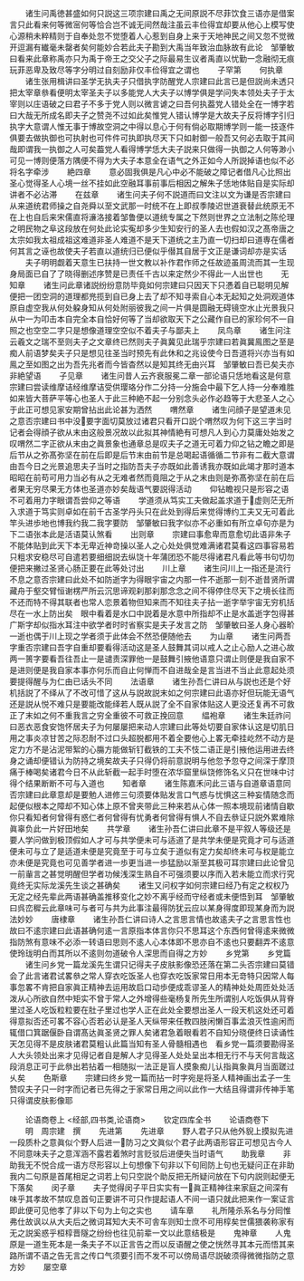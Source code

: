 <!-- { "loadSidebar": true } -->
　　诸生问禹徳甚盛如何只説这三项宗建曰禹之无间原説不尽菲饮食三语亦是借案言只此看来何等微宻何等恰合岂不诚无间然哉注虽云丰俭得宜却要从他心上模写使心源稍未粹精则于自奉处忽不觉堕着人心惹到自身上来于天地神民之间又忽不觉微开逗漏有纎毫未罄者矣何能妙合若此夫子勘到大禹当年致治血脉故有此论　邹肇敏曰看来此章称禹亦只为禹于帝王之交父子之际最易生议者禹直以忧勤一念融彻无痕玩菲恶卑及致尽等字分明过自刻励非仅丰俭得宜之谓也
　　子罕第
　　何执章
　　诸生张用楫讲曰圣学无执夫子只借执字防醒党人宗建曰此言已是但説尚未透只把太宰章叅看便明太宰圣夫子以多能党人大夫子以博学俱是学问失本领处夫子于太宰则以庄语破之曰君子不多于党人则以微言谑之曰吾何执葢党人错处全在一博字若曰大哉无所成名即夫子之赞尧不过如此矣惟党人错认博学是大故夫子反将博字引归执字大意谓人惟无事于博故空洞之中得以息心于何有倘必取期博学则一能一技逐件俱要去做执御也可执射也可件件可执即执尽天下只如射御一般吾又何必去取于其间哉即谓我一执御之人可矣葢党人看得博学恁大夫子説来只做得一执御之人何等渺小可见一博则便落方隅便不得为大夫子本意全在语气之外正如今人所説掉语也似不必将名字牵涉
　　絶四章
　　意必固我俱是凡心中必不能破之障记者借凡心比照出圣心觉得圣人心境一丝不挂如此空融耳事前事后相因之解朱子恁地体贴自是实际却讲者不必沾滞
　　在兹章
　　诸生问夫子何不説道而曰文注以文为谦是否宗建曰从来道统君师操之自尧舜以至文武那一时统不在上即叔季陵迟世道衰替此统原无不在上也自后来宋儒直将濓洛接着邹鲁便以道统专属之下然则世界之立法制之陈伦理之明民物之阜这段放在何处此论实寃却多少生知安行的圣人去也假如汉之髙帝唐之太宗如我太祖成祖这难道非圣人难道不是天下道统之主乃直一切扫却曰道専在儒者何其言之诬也故使夫子若直以道统归已便似乎僣其自居于文正是谦词却亦是实话
　　夫子明明觑着天意生已扶持一世文教以补作君作师之任故迹虽周流而其一生现身局面已自了了晓得删述序赞是已责任千古以来定然少不得此一人出世也
　　无知章
　　诸生问此章诸説纷纷意防毕竟如何宗建曰只因天下只慿着自已聪明见解便把一团空洞的道理都兠揽到自已身上去了却不知寻索自心本无起知之处洞观道体原自虚空我从何处躱身知从何处附丽彼我之间一片俱是圆融无碍镜空水止光景我只从中一为叩击本自完全本自恰好何等了当却欲取天下之公藏作自已的家珍何不一自照之也空空二字只是想像道理空空似不着夫子与鄙夫上
　　凤鸟章
　　诸生问注云羲文之瑞不至则夫子之文章终已然则夫子眞冀见此瑞乎宗建曰若眞冀鳯图之至是痴人前语梦矣夫子只是想见往圣当时预先有此休和之兆设使今日吾道将兴亦当有如鳯之至如图之出为吾先兆者而今皆杳然以是知其终无由兴耳　邹肇敏曰吾已矣夫亦非絶望语
　　子见章
　　诸生问昔人云齐衰服冕二章一部论语只恁地看这是何意宗建曰尝读维摩诘经维摩诘受供璎珞分作二分持一分施会中最下乞人持一分奉难胜如来皆大菩萨平等心也圣人于此三种絶不起一分别念头必作必趋等于大悲圣人之心于此正可想见家安期曾拈出此论甚为洒然
　　喟然章
　　诸生问顔子是望道未见之意否宗建曰书中没要字面切莫放过诸君只看开口説个喟然叹为何下这三字当时记者会得顔子欲从末由这般景况故以此拟其神情絶有可想凡人到心力莫庸处始发之叹喟然二字正欲从末由之眞景象也通章总是叹夫子之道无可着力仰之钻之瞻之即是后节从之弥髙弥坚在前在后即是后节末由前节是总喝起语循循二节非有二截大意谓由吾今日之光景追思夫子当时之指防吾夫子亦既如此善诱我亦既如此竭才那时道本昭昭在前苟可用力当必有从之无难者然而竟阻之于从之末由则是弥髙弥坚在前在后者果无穷尽果无方体也圣道亦妙矣哉语气要説得活动
　　仰钻瞻视只是形容之语不可着用力字眼谓吾尝仰之等语
　　学道须从笃实工夫做起盖求道于虚则茫无所入求道于笃实则卓如在前千古圣学丹头只在此处到得后来觉得博约工夫又无可着此竿头进歩地也博我约我二我字要防　邹肇敏曰我字似亦不必重如有所立卓句亦是为下二语张本此是活语莫认煞看
　　出则章
　　宗建曰事愈卑而意愈切此语非朱子不能体贴到此天下本无卑近神竒操以圣人之心处处俱觉难满诸君莫看这四事容易若只粗求安稳尽可自遣若要细细説去纵饶十年蒲团恐不能尽得诸君凡看此等书句切勿便把来撇过圣贤心肠正要在此等处讨出
　　川上章
　　诸生问川上一指还是流行不息之意否宗建曰此处不如防逝字为得眼宇宙之内那一件不逝那一刻不逝昔贤所谓藏舟于壑交臂恒谢楞严所云沉思谛观刹那刹那念念之间不得停住尽天下之境长往而不还而特不得其联者也常人恋景着物但知来而不知往夫子拈一逝字举宇宙无穷机括尽在一水上防出矣　眼中看着是水口中説着是水意中所指却不止是水盖逝字包得甚广斯字却似指水耳注中欲学者时时省察实是夫子发言之防　邹肇敏曰圣人身心器畍一逝也偶于川上现之学者须于此体会不然恐便随他去
　　为山章
　　诸生问两吾字重否宗建曰吾字自重却要看得活动这是圣人鼓舞其词以戒人之止心励人之进心故两一篑字要看吾往吾止一是谴责深罪他一是鼓舞引掖他语意只谓止则便是我自家不是进则便是我自家本事亦何乐而自止何惮而不自进哉全是言当进不当止此意起处须要提得醒与为仁由已话头不同
　　法语章
　　诸生孙吾仁讲曰从与説也还是个好机括説了不绎从了不改可惜了这从与説故説末如之何宗建曰此语亦好但玩能无语气还是説从悦不难只是要能改能绎若人既从説了全不自家体贴这人更没还复再不可救正了末如之何不重我言之穷全重彼不可救正挽回意
　　緼袍章
　　诸生朱廷祚问曰恶衣恶食安饱怀居夫子为何屡屡把来动人宗建曰此等处切要自家体认这是切肌日用之事炎凉甘苦之际忍耐不过口头超脱都用不着全要他心上畧无牵挂屹然不动方是定力方不是沾泥带絮的心膓方能做斩钉截铁的工夫不忮二语正是引掖他运用进去终身之诵却便错认为防持之境矣故夫子只得仍将前意説明与他忽予忽夺之间深于摩顶痛于棒喝矣诸君今日不从此斩截一起手时堕在浓华窟里纵饶修饰名义只在世味中讨得个结果断断不可与入道也
　　知者章
　　诸生陈嘉禾问此三语与自道章语意同否宗建曰此章意却是要勉人进修三句须要体贴发言口气惑与忧惧这三种妄情随念而起便似根本之障却不知心体上原不曾夹带此三种来若从心体一照本境现前诸情自歇你只看知者何曾得有惑仁者何曾得有忧勇者何曾得有惧人不自去叅证只説外累难除眞辜负此一片好田地矣
　　共学章
　　诸生孙吾仁讲曰此章不是平叙人等级还是要人学问做到极顶假如人才可与共学便未可与适道了是共学未便是究竟才可与适道便未可与立了是适道未便是究竟至于可与立矣于道似有定力矣却终未可与权是能立亦未便是究竟也可见善学者进一歩更当进一歩猛励以渐至其极可耳宗建曰此论曾见一前軰言之甚觉明醒但学者功候浅深生熟自不可强须要以序而入若未能立而求行究竟终无实际龙溪先生谈之甚确矣
　　诸生又问权字如何宗建曰经乃有定之权权乃无定之经先辈此两语甚确盖推移变化之妙不离乎经而守经者或未便悟到耳　邹肇敏曰呉峦穉云此章味可与者可与共为此事注最得防犹云应以某身得度即现某身而为説法妙妙
　　唐棣章
　　诸生孙吾仁讲曰诗人之言思言情也故逺夫子之言思言性也故曰不逺宗建曰此语甚确何逺一言原指本体言你只不思耳这个东西何曾得逺来微微指防煞有意味不必添一转语曰思则不逺人心本体即不思亦自不逺也只要翻弄不逺意使玲珑明白而其所以不逺则勿道破令人深思而自得之方妙
　　乡党第
　　乡党篇
　　诸生问乡党一篇龙溪先生谓只记得夫子皮肤影像恐还落在第二头否宗建曰莫错会了此言诸君试畧叅之常人穿衣吃饭圣人也穿衣吃饭家常日用本无竒特只因常人每事忽畧不肯把自家眞正精神去运用故启口动歩便成乖谬圣人的精神处处周匝处处活泼从心所欲自然中矩实不曾于常人之外增得些毫杨复所先生所谓别人吃饭俱从背脊里过圣人吃饭粒粒要在肚子里过也学人正在此处全要想出圣人一段天机这处还可着得意拟否还可畧不容心否若必认是圣人天纵带来任教四肢闲懒百事孟浪灭性逾闲而辄借口箕踞偃卧自谓髙达眞圣贤之罪人矣诸君急着眼看若不自知分晓便终日读诵性天怎见得不是皮肤诸君莫粗认此篇当知有圣人骨髓相遇也　看乡党一篇须要勘得圣人大头领处出来才见得记者自是解人才见得圣人处处呈出本相无行不与天何言哉这段消息正可于此叅出若拈着一相随拟一法正是盲人摸象痴儿认指眞象眞月当面蹉过乆矣
　　色斯章
　　宗建曰终乡党一篇而拈一时字宛是将圣人精神画出孟子一生赞叹夫子只一时字而记者已先得之于家常日用之间以此作一大结且得谓非传神手笔只得谓皮肤影像耶

　　论语商卷上
<经部,四书类,论语商>
　　钦定四库全书
　　论语商卷下
　　明　周宗建　撰
　　先进第
　　先进章
　　野人君子只从他外貎上摸拟先进一段质朴之意眞似个野人后进一防习之文眞似个君子此两语形容正可想见古今人不同意味夫子之意浑涵不露若着煞时言贬驳后进便失当时语气
　　助我章
　　非助我无不悦合成一语方尽形容以上句想像下句非以下句囘防上句也无疑问正在非助我内二句原是首尾相足之词若上句只空説个助反把无所疑问放在下句内説则起便无下落矣
　　闵子章
　　夫子觉得闵子平日实实有一眞正精神往来家庭之间深有味乎其孝故不禁叹息首句正要讲不可只作提起语人不间一语只就此把来作一案证言即此便可见他孝了非以下句为上句之实也
　　请车章
　　礼所隆杀系名与分囘惟弗仕故讽以从大夫后之微词耳知大夫不可舎车则知士庶不可用椁矣世儒猥袭称家有无之説奚惑乎桓椁晋隧之纷纷也往见前辈一文以此意结极是
　　鬼神章
　　人鬼原是一道生死本是一条夫子不以正言告之而以反语醒之使之恍然寻其本元而悟其来路所谓不语之告无言之传口气须要引而不发不可以傍局语尽説破须得微微指防之意方妙
　　屡空章

